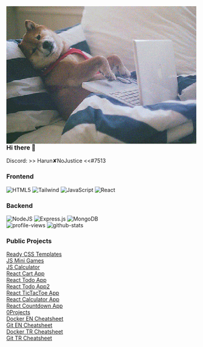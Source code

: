 <img alt="Dog" src="https://github.com/xNoJustice/xNoJustice/blob/12ec272a3f57cc1bd3211b1f22781c7ee6073763/assets/dog.gif" align="left" />

### Hi there 👋

Discord: >> Harun✘NoJustice <<#7513

### Frontend

<div>
  <img alt="HTML5" src="https://img.shields.io/badge/html5-%23E34F26.svg?style=for-the-badge&logo=html5&logoColor=white" />
  <img alt="Tailwind" src="https://img.shields.io/badge/Tailwind_CSS-38B2AC?style=for-the-badge&logo=tailwind-css&logoColor=white" />
  <img alt="JavaScript" src="https://img.shields.io/badge/javascript-%23323330.svg?style=for-the-badge&logo=javascript&logoColor=%23F7DF1E" />
  <img alt="React" src="https://img.shields.io/badge/react-%2320232a.svg?style=for-the-badge&logo=react&logoColor=%2361DAFB" />
</div>

### Backend

<div>
  <img alt="NodeJS" src="https://img.shields.io/badge/node.js-%2343853D.svg?style=for-the-badge&logo=node-dot-js&logoColor=white" />
  <img alt="Express.js" src="https://img.shields.io/badge/express.js-%23404d59.svg?style=for-the-badge&logo=express&logoColor=%2361DAFB" />
  <img alt="MongoDB" src ="https://img.shields.io/badge/MongoDB-%234ea94b.svg?style=for-the-badge&logo=mongodb&logoColor=white" />
</div>

<div>
  <img alt="profile-views" src="https://gpvc.arturio.dev/xNoJustice" />
  <img alt="github-stats" src="https://github-readme-stats.vercel.app/api?username=xNoJustice&show_icons=true&theme=radical" />
</div>

### Public Projects 
<div>
  <a href="https://github.com/xNoJustice/css-templates">Ready CSS Templates</a><br />
  <a href="https://github.com/xNoJustice/mini-games-js">JS Mini Games</a><br />
  <a href="https://github.com/xNoJustice/calculator-js">JS Calculator</a><br />
  <a href="https://github.com/xNoJustice/react-cart-app">React Cart App</a><br />
  <a href="https://github.com/xNoJustice/react-todo-app">React Todo App</a><br />
  <a href="https://github.com/xNoJustice/react-todo-app2">React Todo App2</a><br />
  <a href="https://github.com/xNoJustice/react-tictactoe-app">React TicTacToe App</a><br />
  <a href="https://github.com/xNoJustice/react-calculator-app">React Calculator App</a><br />
  <a href="https://github.com/xNoJustice/react-countdown-app">React Countdown App</a><br />
  <a href="https://github.com/xNoJustice/free/blob/master/0Projects.md">0Projects</a><br />
  <a href="https://github.com/xNoJustice/free/blob/master/EN-Docker.md">Docker EN Cheatsheet</a><br />
  <a href="https://github.com/xNoJustice/free/blob/master/EN-Git.md">Git EN Cheatsheet</a><br />
  <a href="https://github.com/xNoJustice/free/blob/master/TR-Docker.md">Docker TR Cheatsheet</a><br />
  <a href="https://github.com/xNoJustice/free/blob/master/TR-Git.md">Git TR Cheatsheet</a><br />
</div>
